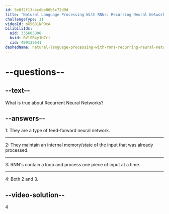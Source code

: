 ```yaml
---
id: 5e8f2f13c4cdbe86b5c72d9d
title: 'Natural Language Processing With RNNs: Recurring Neural Networks'
challengeType: 11
videoId: bX5681NPOcA
bilibiliIds:
  aid: 335605808
  bvid: BV1SR4y1H7ri
  cid: 409135641
dashedName: natural-language-processing-with-rnns-recurring-neural-networks
---
```


# --questions--

## --text--

What is true about Recurrent Neural Networks?

## --answers--

1: They are a type of feed-forward neural network.

---

2: They maintain an internal memory/state of the input that was already processed.

---

3: RNN's contain a loop and process one piece of input at a time.

---

4: Both 2 and 3.

## --video-solution--

4

